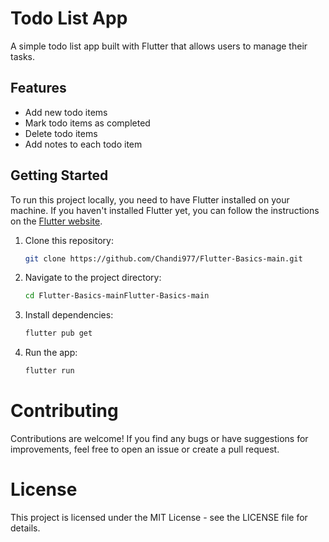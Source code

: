 # Todo List App

A simple todo list app built with Flutter that allows users to manage their tasks.

## Features

- Add new todo items
- Mark todo items as completed
- Delete todo items
- Add notes to each todo item

## Getting Started

To run this project locally, you need to have Flutter installed on your machine. If you haven't installed Flutter yet, you can follow the instructions on the [Flutter website](https://flutter.dev/docs/get-started/install).

1. Clone this repository:

   ```bash
   git clone https://github.com/Chandi977/Flutter-Basics-main.git
   ```
2. Navigate to the project directory:

   ```bash
   cd Flutter-Basics-mainFlutter-Basics-main
   ```

3. Install dependencies:
   ```bash
   flutter pub get
   ```

4. Run the app:
   ```bash
   flutter run
   ```

# Contributing
Contributions are welcome! If you find any bugs or have suggestions for improvements, feel free to open an issue or create a pull request.

# License
This project is licensed under the MIT License - see the LICENSE file for details.
   
